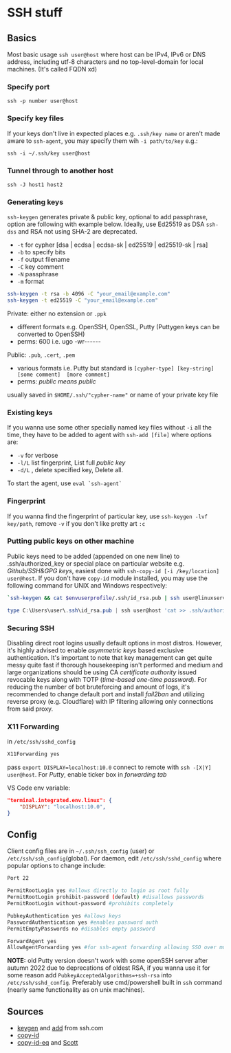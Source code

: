# SSH stuff

## Basics

Most basic usage `ssh user@host` where host can be IPv4, IPv6 or DNS address, including utf-8 characters and no top-level-domain for local machines. (It's called FQDN xd)

### Specify port

`ssh -p number user@host`

### Specify key files

If your keys don't live in expected places e.g. `.ssh/key name` or aren't made aware to `ssh-agent`, you may specify them wih `-i path/to/key` e.g.:

`ssh -i ~/.ssh/key user@host`

### Tunnel through to another host

`ssh -J host1 host2`

### Generating keys

`ssh-keygen` generates private & public key, optional to add passphrase, option are following with example below. Ideally, use Ed25519 as DSA `ssh-dss` and RSA not using SHA-2 are deprecated.

- `-t` for cypher [dsa | ecdsa | ecdsa-sk | ed25519 | ed25519-sk | rsa]
- `-b` to specify bits
- `-f` output filename
- `-C` key comment
- `-N` passphrase
- `-m` format

```bash
ssh-keygen -t rsa -b 4096 -C "your_email@example.com"
ssh-keygen -t ed25519 -C "your_email@example.com"
```

Private: either no extension or `.ppk`

- different formats e.g. OpenSSH, OpenSSL, Putty (Puttygen keys can be converted to OpenSSH)
- perms: 600 i.e. ugo -wr------

Public: `.pub`, `.cert`, `.pem`

- various formats i.e. Putty but standard is `[cypher-type] [key-string] [some comment]  [more comment]`
- perms: *public means public*

usually saved in `$HOME/.ssh/"cypher-name"` or name of your private key file

### Existing keys

 If you wanna use some other specially named key files without `-i` all the time, they have to be added to agent with `ssh-add [file]` where options are:

- `-v` for verbose
- `-l/L` list fingerprint, List full *public key*
- `-d/L` , delete specified key, Delete all.

To start the agent, use ``eval `ssh-agent` ``

### Fingerprint

If you wanna find the fingerprint of particular key, use `ssh-keygen -lvf key/path`, remove `-v` if you don't like pretty art `:c`

### Putting public keys on other machine

Public keys need to be added (appended on one new line) to .ssh/authorized_key or special place on particular website e.g. *Github/SSH&GPG keys*, easiest done with `ssh-copy-id [-i /key/location] user@host`. If you don't have `copy-id` module installed, you may use the following command for UNIX and Windows respectively:

```bash
`ssh-keygen && cat $envuserprofile/.ssh/id_rsa.pub | ssh user@linuxserver 'cat >> .ssh/authorized_keys'`
```

```powershell
type C:\Users\user\.ssh\id_rsa.pub | ssh user@host 'cat >> .ssh/authorized_keys'
```

### Securing SSH

Disabling direct root logins usually default options in most distros. However, it's highly advised to enable *asymmetric keys* based exclusive authentication. It's important to note that key management can get quite messy quite fast if thorough housekeeping isn't performed and medium and large organizations should be using CA *certificate authority* issued revocable keys along with TOTP (*time-based one-time password*).
For reducing the number of bot bruteforcing and amount of logs, it's recommended to change default port and install *fail2ban* and utilizing reverse proxy (e.g. Cloudflare) with IP filtering allowing only connections from said proxy.

### X11 Forwarding

in `/etc/ssh/sshd_config`

```bash
X11Forwarding yes
```

pass `export DISPLAY=localhost:10.0` connect to remote with `ssh -[X|Y] user@host`. For *Putty*, enable ticker box in *forwarding tab*

VS Code env variable:

```json
"terminal.integrated.env.linux": {
    "DISPLAY": "localhost:10.0",
}
```

## Config

Client config files are in `~/.ssh/ssh_config` (user) or `/etc/ssh/ssh_config`(global). For daemon, edit `/etc/ssh/sshd_config` where popular options to change include:

```bash
Port 22

PermitRootLogin yes #allows directly to login as root fully
PermitRootLogin prohibit-password (default) #disallows passwords
PermitRootLogin without-password #prohibits completely

PubkeyAuthentication yes #allows keys
PasswordAuthentication yes #enables password auth
PermitEmptyPasswords no #disables empty password

ForwardAgent yes
AllowAgentForwarding yes #for ssh-agent forwarding allowing SSO over multiple connections
```

**NOTE:** old Putty version doesn't work with some openSSH server after autumn 2022 due to deprecations of oldest RSA, if you wanna use it for some reason add `PubkeyAcceptedAlgorithms=+ssh-rsa` into `/etc/ssh/sshd_config`. Preferably use cmd/powershell built in `ssh` command (nearly same functionality as on unix machines).

## Sources

- [keygen](https://www.ssh.com/academy/ssh/keygen) and [add](https://www.ssh.com/academy/ssh/add) from ssh.com
- [copy-id](https://www.ssh.com/academy/ssh/copy-id)
- [copy-id-eq](https://chrisjhart.com/Windows-10-ssh-copy-id/) and [Scott](https://www.hanselman.com/blog/how-to-use-windows-10s-builtin-openssh-to-automatically-ssh-into-a-remote-linux-machine)
